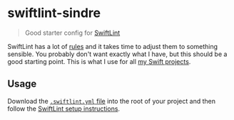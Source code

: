 # swiftlint-sindre

> Good starter config for [SwiftLint](https://github.com/realm/SwiftLint)

SwiftLint has a lot of [rules](https://github.com/realm/SwiftLint) and it takes time to adjust them to something sensible. You probably don't want exactly what I have, but this should be a good starting point. This is what I use for all [my Swift projects](https://github.com/search?q=user%3Asindresorhus+language%3Aswift).

## Usage

Download the [`.swiftlint.yml` file](https://raw.githubusercontent.com/sindresorhus/swiftlint-sindre/master/.swiftlint.yml) into the root of your project and then follow the [SwiftLint setup instructions](https://github.com/realm/SwiftLint#installation).
